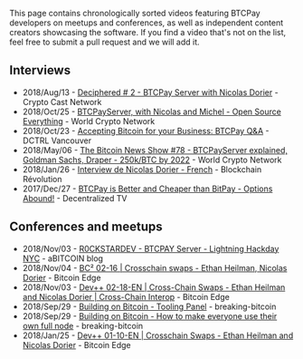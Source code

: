 This page contains chronologically sorted videos featuring BTCPay developers on meetups and conferences, as well as independent content creators showcasing the software. If you find a video that's not on the list, feel free to submit a pull request and we will add it.

## Interviews
* 2018/Aug/13 - [Deciphered # 2 - BTCPay Server with Nicolas Dorier](https://www.youtube.com/watch?v=RnixGcubT5E) - Crypto Cast Network
* 2018/Oct/25 - [BTCPayServer, with Nicolas and Michel - Open Source Everything](https://www.youtube.com/watch?v=k_FmB9ggtek) - World Crypto Network
* 2018/Oct/23 - [Accepting Bitcoin for your Business: BTCPay Q&A](https://www.youtube.com/watch?v=xhNU_qI-Y7w) - DCTRL Vancouver
* 2018/May/06 - [The Bitcoin News Show #78 - BTCPayServer explained, Goldman Sachs, Draper - 250k/BTC by 2022](https://www.youtube.com/watch?v=VMcNWyUen2Y) - World Crypto Network
* 2018/Jan/26 - [Interview de Nicolas Dorier - French](https://www.youtube.com/watch?v=qTZFxGpLVlo) - Blockchain Révolution
* 2017/Dec/27 - [BTCPay is Better and Cheaper than BitPay - Options Abound!](https://www.youtube.com/watch?v=0abH-Vdza4c) - Decentralized TV

## Conferences and meetups
* 2018/Nov/03 - [R0CKSTARDEV - BTCPAY Server - Lightning Hackday NYC](https://www.youtube.com/watch?v=jwJV5gsmtFM) - aBITCOIN blog
* 2018/Nov/04 - [BC² 02-16 | Crosschain swaps - Ethan Heilman, Nicolas Dorier](https://www.youtube.com/watch?v=lHS_i0TYLeY) - Bitcoin Edge
* 2018/Nov/03 - [Dev++ 02-18-EN | Cross-Chain Swaps - Ethan Heilman and Nicolas Dorier | Cross-Chain Interop](https://www.youtube.com/watch?v=NedW6AhImKg) - Bitcoin Edge
* 2018/Sep/29 - [Building on Bitcoin - Tooling Panel](https://www.youtube.com/watch?v=fjtmyaH6MG8) - breaking-bitcoin
* 2018/Sep/29 - [Building on Bitcoin - How to make everyone use their own full node](https://www.youtube.com/watch?v=0UiMhpz9eLA) - breaking-bitcoin
* 2018/Jan/25 - [Dev++ 01-10-EN | Crosschain Swaps - Ethan Heilman and Nicolas Dorier](https://www.youtube.com/watch?v=3c6bIbsVayg) - Bitcoin Edge
